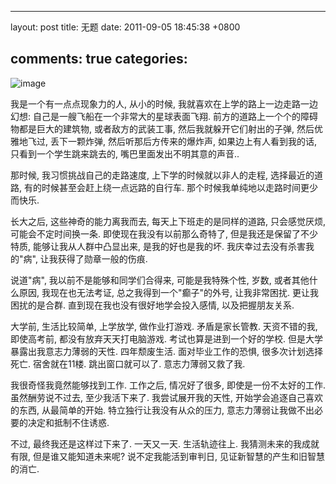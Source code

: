 
---
layout: post
title: 无题
date: 2011-09-05 18:45:38 +0800

comments: true
categories: 
---

![image](http://flowtv.org/wp-content/uploads/2009/05/resurrection-ship.png)

我是一个有一点点现象力的人, 从小的时候,
我就喜欢在上学的路上一边走路一边幻想:
自己是一艘飞船在一个非常大的星球表面飞翔.
前方的道路上一个个的障碍物都是巨大的建筑物, 或者敌方的武装工事,
然后我就躲开它们射出的子弹, 然后优雅地飞过, 丢下一颗炸弹,
然后听那后方传来的爆炸声, 如果边上有人看到我的话,
只看到一个学生跳来跳去的, 嘴巴里面发出不明其意的声音..

那时候, 我习惯挑战自己的走路速度, 上下学的时候就以非人的走程,
选择最近的道路, 有的时候甚至会赶上绕一点远路的自行车.
那个时候我单纯地以走路时间更少而快乐.

长大之后, 这些神奇的能力离我而去, 每天上下班走的是同样的道路,
只会感觉厌烦, 可能会不定时间换一条. 即使现在我没有以前那么奇特了,
但是我还是保留了不少特质, 能够让我从人群中凸显出来, 是我的好也是我的坏.
我庆幸过去没有杀害我的"病", 让我获得了勋章一般的伤痕.

说道"病", 我以前不是能够和同学们合得来, 可能是我特殊个性, 岁数,
或者其他什么原因, 我现在也无法考证, 总之我得到一个"癫子"的外号,
让我非常困扰. 更让我困扰的是合群. 直到现在我也没有很好地学会投入感情,
以及把握朋友关系.

大学前, 生活比较简单, 上学放学, 做作业打游戏. 矛盾是家长管教.
天资不错的我, 即使高考前, 都没有放弃天天打电脑游戏.
考试也算是进到一个好的学校. 但是大学暴露出我意志力薄弱的天性.
四年颓废生活. 面对毕业工作的恐惧, 很多次计划选择死亡. 宿舍就在11楼.
跳出窗口就可以了. 意志力薄弱又救了我.

我很奇怪我竟然能够找到工作. 工作之后, 情况好了很多,
即使是一份不太好的工作. 虽然酬劳说不过去, 至少我活下来了.
我尝试展开我的天性, 开始学会追逐自己喜欢的东西, 从最简单的开始.
特立独行让我没有从众的压力,
意志力薄弱让我做不出必要的决定和抵制不住诱惑.

不过, 最终我还是这样过下来了. 一天又一天. 生活轨迹往上.
我猜测未来的我成就有限, 但是谁又能知道未来呢? 说不定我能活到审判日,
见证新智慧的产生和旧智慧的消亡.